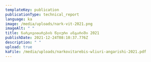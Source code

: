 ```yaml
---
templateKey: publication
publicationType: technical_report
language: ka
image: /media/uploads/nark-vit-2021.png
imageAlt: " "
title: ნარკოვითარების წლიური ანგარიში 2021
publishDate: 2021-12-24T08:10:37.776Z
description: " "
upload: true
kaFile: /media/uploads/narkovitarebis-wliuri-angarishi-2021.pdf
---
```

